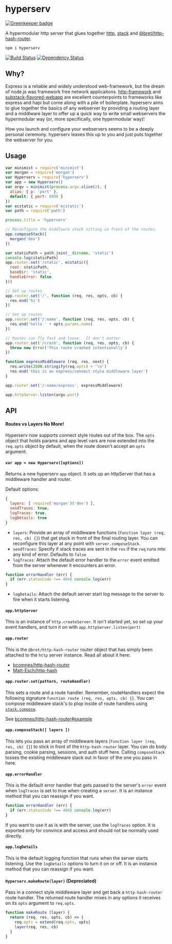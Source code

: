 # hyperserv

[![Greenkeeper badge](https://badges.greenkeeper.io/bcomnes/hyperserv.svg)](https://greenkeeper.io/)

A hypermodular http server that glues together [http](https://nodejs.org/api/http.html), [stack](http://github.com/creationix/stack) and [@bret/http-hash-router](https://github.com/bcomnes/http-hash-router).

```
npm i hyperserv
```

[![Build Status](https://travis-ci.org/bcomnes/hyperserv.svg?branch=master)](https://travis-ci.org/bcomnes/hyperserv)
[![Dependency Status](https://david-dm.org/bcomnes/hyperserv.svg)](https://david-dm.org/bcomnes/hyperserv)

## Why?

Express is a reliable and widely understood web-framework, but the dream of node.js was framework free network applicaitons.  [http-framework](https://github.com/Raynos/http-framework) and [substack-flavored-webapp](https://github.com/substack/substack-flavored-webapp) are excellent counterpoints to frameworks like express and hapi but come along with a pile of boilerplate.  hyperserv aims to glue together the basics of any webserver by providing a routing layer and a middlware layer to offer up a quick way to write small webservers the hypermodular way (or, more specifically, one hypermodular way)!

How you launch and configure your webservers seems to be a deeply personal ceremony.  hyperserv leaves this up to you and just puts together the webserver for you.


## Usage

```js
var minimist = require('minimist')
var morgan = require('morgan')
var Hyperserv = require('hyperserv')
var app = new Hyperserv()
var argv = minimist(process.argv.slice(2), {
  alias: { p: 'port' },
  default: { port: 8000 }
})
var ecstatic = require('ecstatic')
var path = require('path')

process.title = 'hyperserv'

// Reconfigure the middlewre stack sitting in front of the routes.
app.composeStack([
  morgan('dev')
])

var staticPath = path.join(__dirname, 'static')
console.log(staticPath)
app.router.set('/static', ecstatic({
  root: staticPath,
  baseDir: 'static',
  handleError: false
}))

// Set up routes
app.router.set('/', function (req, res, opts, cb) {
  res.end('hi')
})

// Set up routes
app.router.set('/:name', function (req, res, opts, cb) {
  res.end('hello ' + opts.params.name)
})

// Routes can fly fast and loose.  It don't matter
app.router.set('/crash', function (req, res, opts, cb) {
  throw new Error('This route crashed intentionally')
})

function expressMiddleware (req, res, next) {
  res.write(JSON.stringify(req.opts) + '\n')
  res.end('this is an express/connect style middleware layer')
}

app.router.set('/:name/express', expressMiddleware)

app.httpServer.listen(argv.port)
```

## API

#### Routes vs Layers No More!

Hyperserv now supports connect style routes out of the box.  The `opts` object that holds params and app level vars are now extended into the `req.opts` object by default, when the route doesn't accept an `opts` argument.

#### `var app = new Hyperserv([options])`

Returns a new hyperserv `app` object. It sets up an httpServer that has a middleware handler and router.

Default options:

```js
{
  layers: [ require('morgan')('dev') ],
  sendTraces: true,
  logTraces: true,
  logDetails: true
}
```

- `layers`: Provide an array of middleware functions (`function layer (req, res, cb) {}`) that get stuck in front of the final routing layer.  You can reconfigure this layer at any point with `server.composeStack`.
- `sendTraces`: Specify if stack traces are sent in the `res` if the `req` runs into any kind of error.  Defaults to `false`
- `logTraces`: Attach the default error handler to the `error` event emitted from the server whenever it encounters an error.

```js
function errorHandler (err) {
  if (err.statusCode !== 404) console.log(err)
}
```

- `logDetails`: Attach the default server start log message to the server to fire when it starts listening.

#### `app.httpServer`

This is an instance of `http.createServer`.  It isn't started yet, so set up your event handlers, and turn it on with `app.httpServer.listen(port)`

#### `app.router`

This is the `@bret/http-hash-router` router object that has simply been attached to the `http` server instance.  Read all about it here:

- [bcomnes/http-hash-router](https://github.com/bcomnes/http-hash-router)
- [Matt-Esch/http-hash](https://github.com/Matt-Esch/http-hash)

#### `app.router.set(pattern, routeHandler)`

This sets a route and a route handler.  Remember, routeHandlers expect the following signature `function route (req, res, opts, cb) {}`.  You can compose middleware stack's to plop inside of route handlers using [`stack.compose`](https://github.com/creationix/stack/blob/master/stack.js#L36).

See [bcomnes/http-hash-router#example](https://github.com/bcomnes/http-hash-router#example)

#### `app.composeStack([ layers ])`

This lets you pass an array of middleware layers (`function layer (req, res, cb) {}`) to stick in front of the `http-hash-router` layer.  You can do body parsing, cookie parsing, sessions, and auth stuff here.  Calling `composeStack` tosses the existing middleware stack out in favor of the one you pass in here.

#### `app.errorHandler`

This is the default error handler that gets passed to the server's `error` event when `logTraces` is set to true when creating a `server`.  It is an instance method that you can reassign if you want.

```js
function errorHandler (err) {
  if (err.statusCode !== 404) console.log(err)
}
```

If you want to use it as is with the server, use the `logTraces` option.  It is exported only for convince and access and should not be normally used directly.

#### `app.logDetails`

This is the default logging function that runs when the server starts listening.  Use the `logDetails` options to turn it on or off.  It is an instance method that you can reassign if you want.

#### `Hyperserv.makeRoute(layer)` (Depreciated)

Pass in a connect style middleware layer and get back a `http-hash-router` route handler.  The returned route handler mixes in any options it receives on its `opts` argument to `req.opts`.

```js
function makeRoute (layer) {
  return (req, res, opts, cb) => {
    req.opts = extend(req.opts, opts)
    layer(req, res, cb)
  }
}
```


